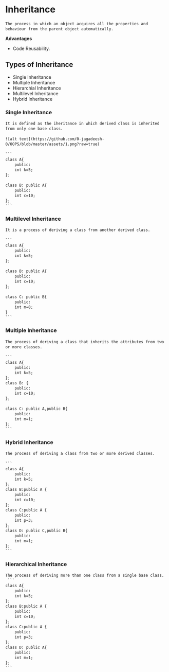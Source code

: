 # Inheritance
    The process in which an object acquires all the properties and behaviour from the parent object automatically.

  **Advantages**
  - Code Reusability.

## Types of Inheritance
  - Single Inheritance
  - Multiple Inheritance
  - Hierarchial Inheritance
  - Multilevel Inheritance
  - Hybrid Inheritance

### Single Inheritance
    It is defined as the iheritance in which derived class is inherited from only one base class.

    ![alt text](https://github.com/0-jagadeesh-0/OOPS/blob/master/assets/1.png?raw=true)

    ```
    class A{
        public:
        int k=5;
    };

    class B: public A{
        public:
        int c=10;
    };
    ```
### Multilevel Inheritance
    It is a process of deriving a class from another derived class.

    ```
    class A{
        public:
        int k=5;
    };

    class B: public A{
        public:
        int c=10;
    };

    class C: public B{
        public:
        int m=8;
    }
    ```
### Multiple Inheritance
    The process of deriving a class that inherits the attributes from two or more classes.

    ```
    class A{
        public:
        int k=5;
    };
    class B: {
        public:
        int c=10;
    };

    class C: public A,public B{
        public:
        int m=1;
    };
    ```
### Hybrid Inheritance
    The process of deriving a class from two or more derived classes.

    ```
    class A{
        public:
        int k=5;
    };
    class B:public A {
        public:
        int c=10;
    };
    class C:public A {
        public:
        int p=3;
    };
    class D: public C,public B{
        public:
        int m=1;
    };
    ```
### Hierarchical Inheritance
    The process of deriving more than one class from a single base class.
     ```
    class A{
        public:
        int k=5;
    };
    class B:public A {
        public:
        int c=10;
    };
    class C:public A {
        public:
        int p=3;
    };
    class D: public A{
        public:
        int m=1;
    };
    ```
